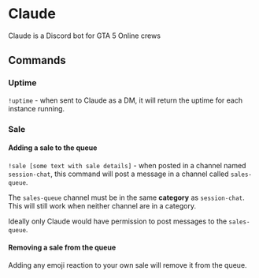 # Claude

Claude is a Discord bot for GTA 5 Online crews

## Commands

### Uptime

`!uptime` - when sent to Claude as a DM, it will return the uptime for each instance running.

### Sale

#### Adding a sale to the queue

`!sale [some text with sale details]` - when posted in a channel named `session-chat`, this command will post a message in a channel called `sales-queue`.

The `sales-queue` channel must be in the same **category** as `session-chat`. This will still work when neither channel are in a category.

Ideally only Claude would have permission to post messages to the `sales-queue`.

#### Removing a sale from the queue

Adding any emoji reaction to your own sale will remove it from the queue.

